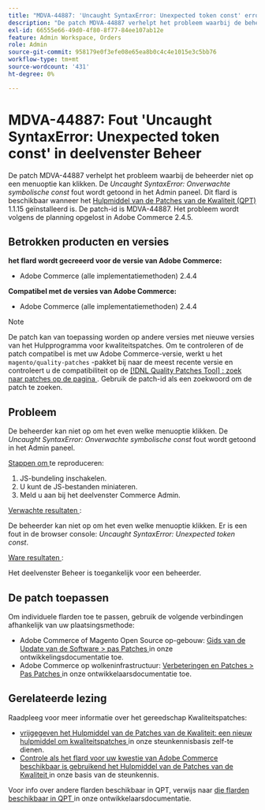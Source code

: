 ```yaml
---
title: "MDVA-44887: 'Uncaught SyntaxError: Unexpected token const' error in Admin panel"
description: "De patch MDVA-44887 verhelpt het probleem waarbij de beheerder niet op een menuoptie kan klikken. De fout *Uncaught SyntaxError: Unexpected token const* wordt weergegeven in het deelvenster Beheer. Deze patch is beschikbaar wanneer [Quality Patches Tool (QPT)] (/help/announcements/adobe-commerce-announcements/magento-quality-patches-released-new-tool-to-self-serve-quality-patches.md) 1.1.15 is geïnstalleerd. De patch-id is MDVA-44887. Het probleem wordt volgens de planning opgelost in Adobe Commerce 2.4.5."
exl-id: 66555e66-49d0-4f80-8f77-84ee107ab12e
feature: Admin Workspace, Orders
role: Admin
source-git-commit: 958179e0f3efe08e65ea8b0c4c4e1015e3c5bb76
workflow-type: tm+mt
source-wordcount: '431'
ht-degree: 0%

---
```


# MDVA-44887: Fout &#39;Uncaught SyntaxError: Unexpected token const&#39; in deelvenster Beheer

De patch MDVA-44887 verhelpt het probleem waarbij de beheerder niet op een menuoptie kan klikken. De *Uncaught SyntaxError: Onverwachte symbolische const* fout wordt getoond in het Admin paneel. Dit flard is beschikbaar wanneer het [ Hulpmiddel van de Patches van de Kwaliteit (QPT) ](/help/announcements/adobe-commerce-announcements/magento-quality-patches-released-new-tool-to-self-serve-quality-patches.md) 1.1.15 geïnstalleerd is. De patch-id is MDVA-44887. Het probleem wordt volgens de planning opgelost in Adobe Commerce 2.4.5.

## Betrokken producten en versies

**het flard wordt gecreeerd voor de versie van Adobe Commerce:**

* Adobe Commerce (alle implementatiemethoden) 2.4.4

**Compatibel met de versies van Adobe Commerce:**

* Adobe Commerce (alle implementatiemethoden) 2.4.4

>[!NOTE]
>
>De patch kan van toepassing worden op andere versies met nieuwe versies van het Hulpprogramma voor kwaliteitspatches. Om te controleren of de patch compatibel is met uw Adobe Commerce-versie, werkt u het `magento/quality-patches` -pakket bij naar de meest recente versie en controleert u de compatibiliteit op de [[!DNL Quality Patches Tool] : zoek naar patches op de pagina ](https://devdocs.magento.com/quality-patches/tool.html#patch-grid) . Gebruik de patch-id als een zoekwoord om de patch te zoeken.

## Probleem

De beheerder kan niet op om het even welke menuoptie klikken. De *Uncaught SyntaxError: Onverwachte symbolische const* fout wordt getoond in het Admin paneel.

<u> Stappen om </u> te reproduceren:

1. JS-bundeling inschakelen.
1. U kunt de JS-bestanden miniateren.
1. Meld u aan bij het deelvenster Commerce Admin.

<u> Verwachte resultaten </u>:

De beheerder kan niet op om het even welke menuoptie klikken. Er is een fout in de browser console: *Uncaught SyntaxError: Unexpected token const*.

<u> Ware resultaten </u>:

Het deelvenster Beheer is toegankelijk voor een beheerder.

## De patch toepassen

Om individuele flarden toe te passen, gebruik de volgende verbindingen afhankelijk van uw plaatsingsmethode:

* Adobe Commerce of Magento Open Source op-gebouw: [ Gids van de Update van de Software > pas Patches ](https://devdocs.magento.com/guides/v2.4/comp-mgr/patching/mqp.html) in onze ontwikkelingsdocumentatie toe.
* Adobe Commerce op wolkeninfrastructuur: [ Verbeteringen en Patches > Pas Patches ](https://devdocs.magento.com/cloud/project/project-patch.html) in onze ontwikkelaarsdocumentatie toe.

## Gerelateerde lezing

Raadpleeg voor meer informatie over het gereedschap Kwaliteitspatches:

* [ vrijgegeven het Hulpmiddel van de Patches van de Kwaliteit: een nieuw hulpmiddel om kwaliteitspatches ](/help/announcements/adobe-commerce-announcements/magento-quality-patches-released-new-tool-to-self-serve-quality-patches.md) in onze steunkennisbasis zelf-te dienen.
* [ Controle als het flard voor uw kwestie van Adobe Commerce beschikbaar is gebruikend het Hulpmiddel van de Patches van de Kwaliteit ](/help/support-tools/patches-available-in-qpt-tool/check-patch-for-magento-issue-with-magento-quality-patches.md) in onze basis van de steunkennis.

Voor info over andere flarden beschikbaar in QPT, verwijs naar [ die flarden beschikbaar in QPT ](https://devdocs.magento.com/quality-patches/tool.html#patch-grid) in onze ontwikkelaarsdocumentatie.
